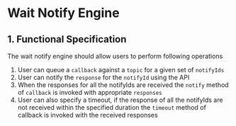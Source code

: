 # Wait Notify Engine

## 1. Functional Specification

The wait notify engine should allow users to perform following operations

1. User can queue a `callback` against a `topic` for a given set of `notifyIds`
2. User can notify the `response` for the `notifyId` using the API
3. When the responses for all the notifyIds are received the `notify` method of `callback` is invoked with appropriate `responses`
4. User can also specify a timeout, if the response of all the notifyIds are not received within the specified duration the `timeout` method of callback is invoked with the received responses



